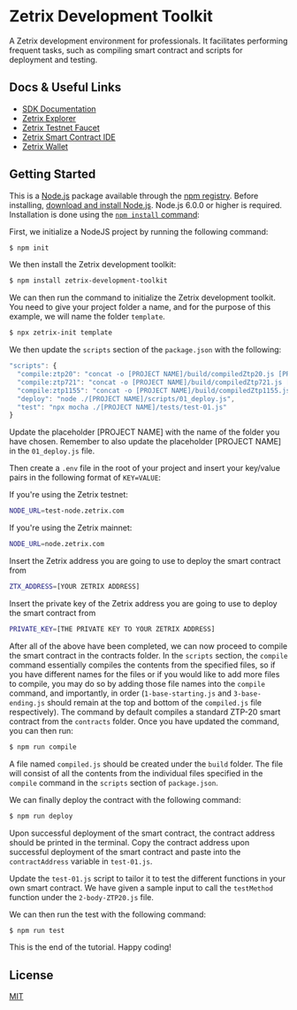 # Zetrix Development Toolkit
A Zetrix development environment for professionals. It facilitates performing frequent tasks, such as compiling smart contract and scripts for deployment and testing.

## Docs & Useful Links

  * [SDK Documentation](https://docs.zetrix.com/en/sdk/node.js)
  * [Zetrix Explorer](https://explorer.zetrix.com)
  * [Zetrix Testnet Faucet](https://faucet.zetrix.com)
  * [Zetrix Smart Contract IDE](https://ide.zetrix.com/)
  * [Zetrix Wallet](https://www.zetrix.com/zetrix-wallet/)


## Getting Started

This is a [Node.js](https://nodejs.org/en/) package available through the
[npm registry](https://www.npmjs.com/). Before installing, [download and install Node.js](https://nodejs.org/en/download/).
Node.js 6.0.0 or higher is required. Installation is done using the
[`npm install` command](https://docs.npmjs.com/getting-started/installing-npm-packages-locally):

First, we initialize a NodeJS project by running the following command:
```bash
$ npm init
```

We then install the Zetrix development toolkit:
```bash
$ npm install zetrix-development-toolkit
```

We can then run the command to initialize the Zetrix development toolkit. You need to give your project folder a name, and for the purpose of this example, we will name the folder `template`.
```bash
$ npx zetrix-init template
```

We then update the `scripts` section of the `package.json` with the following:
```js
"scripts": {
  "compile:ztp20": "concat -o [PROJECT NAME]/build/compiledZtp20.js [PROJECT NAME]/contracts/ztp20/base.js [PROJECT NAME]/contracts/ztp20/body.js [PROJECT NAME]/contracts/ztp20/init.js",
  "compile:ztp721": "concat -o [PROJECT NAME]/build/compiledZtp721.js [PROJECT NAME]/contracts/ztp721/base.js [PROJECT NAME]/contracts/ztp721/body.js [PROJECT NAME]/contracts/ztp721/init.js",
  "compile:ztp1155": "concat -o [PROJECT NAME]/build/compiledZtp1155.js [PROJECT NAME]/contracts/ztp1155/base.js [PROJECT NAME]/contracts/ztp1155/body.js [PROJECT NAME]/contracts/ztp1155/init.js",
  "deploy": "node ./[PROJECT NAME]/scripts/01_deploy.js",
  "test": "npx mocha ./[PROJECT NAME]/tests/test-01.js"
}
```

Update the placeholder [PROJECT NAME] with the name of the folder you have chosen. Remember to also update the placeholder [PROJECT NAME] in the `01_deploy.js` file.

Then create a `.env` file in the root of your project and insert your key/value pairs in the following format of `KEY=VALUE`:

If you're using the Zetrix testnet:
```sh
NODE_URL=test-node.zetrix.com
```

If you're using the Zetrix mainnet:
```sh
NODE_URL=node.zetrix.com
```

Insert the Zetrix address you are going to use to deploy the smart contract from
```sh
ZTX_ADDRESS=[YOUR ZETRIX ADDRESS]
```

Insert the private key of the Zetrix address you are going to use to deploy the smart contract from
```sh
PRIVATE_KEY=[THE PRIVATE KEY TO YOUR ZETRIX ADDRESS]
```

After all of the above have been completed, we can now proceed to compile the smart contract in the contracts folder. In the `scripts` section, the `compile` command essentially compiles the contents from the specified files, so if you have different names for the files or if you would like to add more files to compile, you may do so by adding those file names into the `compile` command, and importantly, in order (`1-base-starting.js` and `3-base-ending.js` should remain at the top and bottom of the `compiled.js` file respectively). The command by default compiles a standard ZTP-20 smart contract from the `contracts` folder. Once you have updated the command, you can then run:
```sh
$ npm run compile
```

A file named `compiled.js` should be created under the `build` folder. The file will consist of all the contents from the individual files specified in the `compile` command in the `scripts` section of `package.json`.

We can finally deploy the contract with the following command:
```sh
$ npm run deploy
```

Upon successful deployment of the smart contract, the contract address should be printed in the terminal. Copy the contract address upon successful deployment of the smart contract and paste into the `contractAddress` variable in `test-01.js`.

Update the `test-01.js` script to tailor it to test the different functions in your own smart contract. We have given a sample input to call the `testMethod` function under the `2-body-ZTP20.js` file.

We can then run the test with the following command:
```sh
$ npm run test
```

This is the end of the tutorial. Happy coding!

## License

  [MIT](LICENSE)